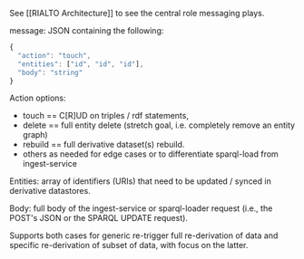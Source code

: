 See [[RIALTO Architecture]] to see the central role messaging plays.

message: JSON containing the following:

```javascript
{ 
  "action": "touch",
  "entities": ["id", "id", "id"],
  "body": "string"
}
```

Action options:
- touch == C[R]UD on triples / rdf statements,
- delete == full entity delete (stretch goal, i.e. completely remove an entity graph)
- rebuild == full derivative dataset(s) rebuild. 
- others as needed for edge cases or to differentiate sparql-load from ingest-service

Entities: array of identifiers (URIs) that need to be updated / synced in derivative datastores. 

Body: full body of the ingest-service or sparql-loader request (i.e., the POST's JSON or the SPARQL UPDATE request).

Supports both cases for generic re-trigger full re-derivation of data and specific re-derivation of subset of data, with focus on the latter.